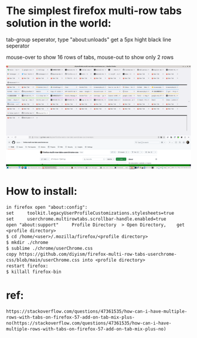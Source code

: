# The simplest firefox multi-row tabs solution in the world:
tab-group seperator, type "about:unloads" get a 5px hight black line seperator

mouse-over to show 16 rows of tabs, mouse-out to show only 2 rows

![](./scrot.png)

# How to install:
    in firefox open "about:config":
    set     toolkit.legacyUserProfileCustomizations.stylesheets=true
    set     userchrome.multirowtabs.scrollbar-handle.enabled=true
    open "about:support"     Profile Directory  > Open Directory,    get <profile directory>
    $ cd /home/<user>/.mozilla/firefox/<profile directory>
    $ mkdir ./chrome
    $ sublime ./chrome/userChrome.css
    copy https://github.com/diyism/firefox-multi-row-tabs-userchrome-css/blob/main/userChrome.css into <profile directory>
    restart firefox:
    $ killall firefox-bin

# ref:
    https://stackoverflow.com/questions/47361535/how-can-i-have-multiple-rows-with-tabs-on-firefox-57-add-on-tab-mix-plus-no(https://stackoverflow.com/questions/47361535/how-can-i-have-multiple-rows-with-tabs-on-firefox-57-add-on-tab-mix-plus-no)

